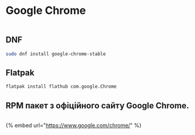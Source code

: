 # Google Chrome

<figure><img src="../../../.gitbook/assets/image (51).png" alt=""><figcaption></figcaption></figure>

## DNF

```bash
sudo dnf install google-chrome-stable
```

## Flatpak

```bash
flatpak install flathub com.google.Chrome
```

## RPM пакет з офіційного сайту Google Chrome.

<figure><img src="../../../.gitbook/assets/image (29).png" alt=""><figcaption></figcaption></figure>

{% embed url="https://www.google.com/chrome/" %}

